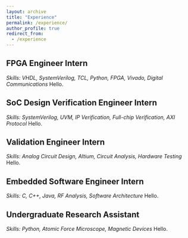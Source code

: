 ```yaml
---
layout: archive
title: "Experience"
permalink: /experience/
author_profile: true
redirect_from:
  - /experience
---
```


FPGA Engineer Intern
------
_Skills: VHDL, SystemVerilog, TCL, Python, FPGA, Vivado, Digital Communications_
Hello.

SoC Design Verification Engineer Intern
------
_Skills: SystemVerilog, UVM, IP Verification, Full-chip Verification, AXI Protocol_
Hello.

Validation Engineer Intern
------
_Skills: Analog Circuit Design, Altium, Circuit Analysis, Hardware Testing_
Hello.

Embedded Software Engineer Intern
------
_Skills: C, C++, Java, RF Analysis, Software Architecture_
Hello.

Undergraduate Research Assistant
------
_Skills: Python, Atomic Force Microscope, Magnetic Devices_
Hello.